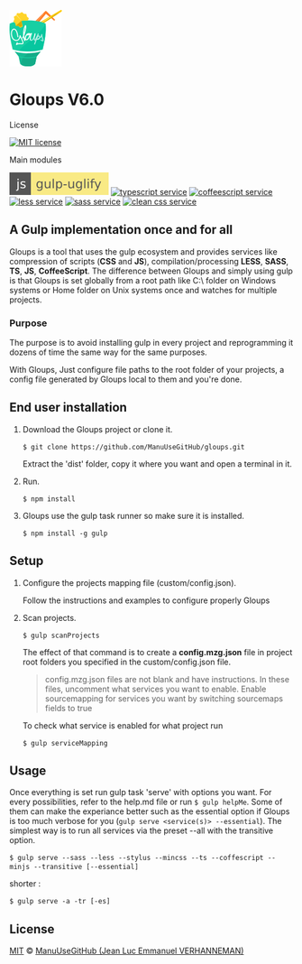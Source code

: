 ![logo](images/mzg2.ico)
# Gloups V6.0
License

[![MIT license][license-badge]][license-link]

Main modules

[![uglify service][uglify-badge]][uglify-link] [![typescript service][typescript-badge]][typescript-link] [![coffeescript service][coffee-badge]][coffee-link] [![less service][less-badge]][less-link] [![sass service][sass-badge]][sass-link] [![clean css service][cleanCSS-badge]][cleanCSS-link]

## A Gulp implementation once and for all
Gloups is a tool that uses the gulp ecosystem and provides services like compression of scripts (<b>CSS</b> and <b>JS</b>), compilation/processing <b>LESS</b>, <b>SASS</b>, <b>TS</b>, <b>JS</b>, <b>CoffeeScript</b>. The difference between Gloups and simply using gulp is that Gloups is set globally from a root path like C:\ folder on Windows systems or Home folder on Unix systems once and watches for multiple projects.

### Purpose
The purpose is to avoid installing gulp in every project and reprogramming it dozens of time the same way for the same purposes. 

With Gloups, Just configure file paths to the root folder of your projects, a config file generated by Gloups local to them and you're done.

## End user installation

1. Download the Gloups project or clone it.
    
    ```
    $ git clone https://github.com/ManuUseGitHub/gloups.git 
    ```
    
    Extract the 'dist' folder, copy it where you want and open a terminal in it.

2.  Run.
    
    ```
    $ npm install
    ```

3.  Gloups use the gulp task runner so make sure it is installed.
    
    ```
    $ npm install -g gulp
    ```
    

## Setup

1. Configure the projects mapping file (custom/config.json).

    Follow the instructions and examples to configure properly Gloups

2.  Scan projects.

        $ gulp scanProjects 

    The effect of that command is to create a <b>config.mzg.json</b> file in project root folders you specified in the custom/config.json file.

    > config.mzg.json files are not blank and have instructions.
    > In these files, uncomment what services you want to enable.
    > Enable sourcemapping for services you want by switching sourcemaps fields to true

    To check what service is enabled for what project run
    
    ```
    $ gulp serviceMapping    
    ```

## Usage
Once everything is set run gulp task 'serve' with options you want. For every possibilities, refer to the help.md file or run  ```$ gulp helpMe```. Some of them can make the experiance better such as the essential option if Gloups is too much verbose for you (```gulp serve <service(s)> --essential```). The simplest way is to run all services via the preset --all with the transitive option.

    $ gulp serve --sass --less --stylus --mincss --ts --coffescript --minjs --transitive [--essential]
    
shorter :

    $ gulp serve -a -tr [-es]

## License
[MIT][license-link] © [ManuUseGitHub (Jean Luc Emmanuel VERHANNEMAN)](https://www.linkedin.com/in/jean-luc-emmanuel-verhanneman-5a9381ab/)

[uglify-badge]: images/js-gulp--uglify-f9ea85.svg
[uglify-link]: https://www.npmjs.com/package/gulp-uglify

[typescript-badge]: https://img.shields.io/badge/ts-gulp--typescript-152740.svg?style=flat-square
[typescript-link]: https://www.npmjs.com/package/gulp-typescript

[coffee-badge]: https://img.shields.io/badge/coffee-gulp--coffee-3e2723.svg?style=flat-square
[coffee-link]: https://www.npmjs.com/package/gulp-coffee

[less-badge]: https://img.shields.io/badge/less-gulp--less-1d365d.svg?style=flat-square
[less-link]: https://www.npmjs.com/package/gulp-less

[sass-badge]: https://img.shields.io/badge/sass-gulp--sass-c6538c.svg?style=flat-square
[sass-link]: https://www.npmjs.com/package/gulp-sass

[cleanCSS-badge]: https://img.shields.io/badge/css-gulp--clean--css-17cfa3.svg?style=flat-square
[cleanCSS-link]: https://www.npmjs.com/package/gulp-clean-css

[license-badge]: http://img.shields.io/badge/license-MIT-blue.svg?style=flat-square
[license-link]: LICENSE

[stackoverflow-icon]: images/so-icon.svg
[stackoverflow-link]: https://stackoverflow.com
